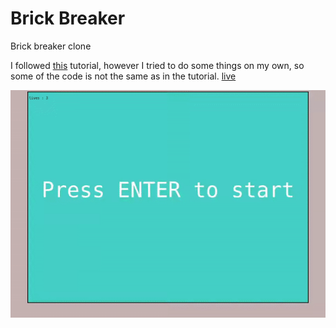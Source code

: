 # Brick Breaker
Brick breaker clone

I followed [this](https://www.youtube.com/watch?v=3EMxBkqC4z0) tutorial, however I tried to do some things on my own, so some of the code is not the same as in the tutorial.
[live](https://kxrn0.github.io/brick_braker/)

![game.gif](https://github.com/kxrn0/brick_braker/blob/main/game.gif?raw=true)
